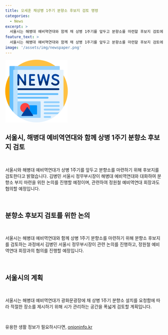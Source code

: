 ```yaml
---
title: 오세훈 채상병 1주기 분향소 후보지 검토 명령
categories:
  - News
excerpt: >
  서울시는 해병대 예비역연대와 함께 채 상병 1주기를 앞두고 분향소를 마련할 후보지 검토에 나섰다. 김병민 서울시 정무부시장이 해병대 예비역연대와 대화하여 분향소 부지를 논의하고, 시는 폭넓게 공간을 검토해 적절한 장소를 제시할 예정이다. 분향소 마련을 위한 신속한 논의가 이뤄지며, 시민들의 관심이 모아지고 있다.
feature_text: >
  서울시는 해병대 예비역연대와 함께 채 상병 1주기를 앞두고 분향소를 마련할 후보지 검토에 나섰다. 김병민 서울시 정무부시장이 해병대 예비역연대와 대화하여 분향소 부지를 논의하고, 시는 폭넓게 공간을 검토해 적절한 장소를 제시할 예정이다. 분향소 마련을 위한 신속한 논의가 이뤄지며, 시민들의 관심이 모아지고 있다.
image: '/assets/img/newspaper.png'
---
```


<p><img src="/assets/img/newspaper.png" alt="kimp 속보" /></p>

<h2 data-ke-size="size26">서울시, 해병대 예비역연대와 함께 상병 1주기 분향소 후보지 검토</h2>

<p data-ke-size="size16">&nbsp;</p>

<p>서울시와 해병대 예비역연대가 상병 1주기를 앞두고 분향소를 마련하기 위해 후보지를 검토한다고 밝혔습니다. 김병민 서울시 정무부시장이 해병대 예비역연대와 대화하여 분향소 부지 마련을 위한 논의를 진행할 예정이며, 관련하여 정원철 예비역연대 회장과도 협의할 예정입니다.</p>

<p data-ke-size="size16">&nbsp;</p>

<h2 data-ke-size="size26">분향소 후보지 검토를 위한 논의</h2>

<p data-ke-size="size16">&nbsp;</p>

<p>서울시는 해병대 예비역연대와 함께 상병 1주기 분향소를 마련하기 위해 분향소 후보지를 검토하는 과정에서 김병민 서울시 정무부시장이 관련 논의를 진행하고, 정원철 예비역연대 회장과의 협의를 진행할 예정입니다.</p>

<p data-ke-size="size16">&nbsp;</p>

<h2 data-ke-size="size26">서울시의 계획</h2>

<p data-ke-size="size16">&nbsp;</p>

<p>서울시는 해병대 예비역연대가 광화문광장에 채 상병 1주기 분향소 설치를 요청함에 따라 적절한 장소를 제시하기 위해 시가 관리하는 공간을 폭넓게 검토할 계획입니다.</p>

<p data-ke-size="size16">&nbsp;</p>
유용한 생활 정보가 필요하시다면, <a href="https://onioninfo.kr" rel="dofollow">onioninfo.kr</a>


